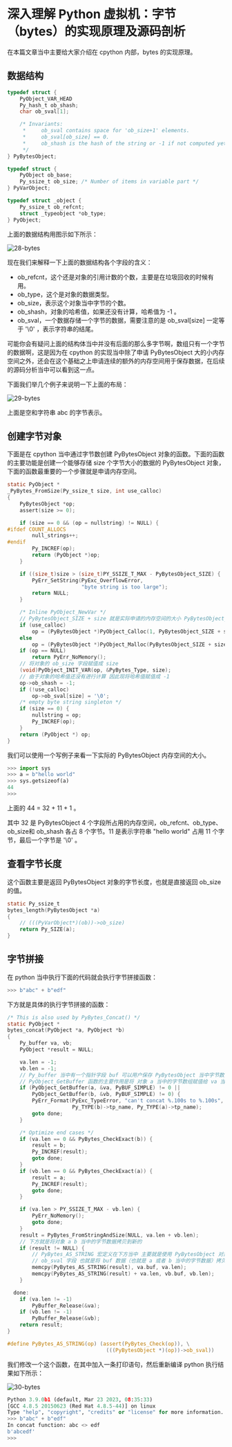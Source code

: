 # 深入理解 Python 虚拟机：字节（bytes）的实现原理及源码剖析

在本篇文章当中主要给大家介绍在 cpython 内部，bytes 的实现原理。

## 数据结构

```c
typedef struct {
    PyObject_VAR_HEAD
    Py_hash_t ob_shash;
    char ob_sval[1];

    /* Invariants:
     *     ob_sval contains space for 'ob_size+1' elements.
     *     ob_sval[ob_size] == 0.
     *     ob_shash is the hash of the string or -1 if not computed yet.
     */
} PyBytesObject;

typedef struct {
    PyObject ob_base;
    Py_ssize_t ob_size; /* Number of items in variable part */
} PyVarObject;

typedef struct _object {
    Py_ssize_t ob_refcnt;
    struct _typeobject *ob_type;
} PyObject;
```

上面的数据结构用图示如下所示：

![28-bytes](../images/28-bytes.png)

现在我们来解释一下上面的数据结构各个字段的含义：

- ob_refcnt，这个还是对象的引用计数的个数，主要是在垃圾回收的时候有用。
- ob_type，这个是对象的数据类型。
- ob_size，表示这个对象当中字节的个数。
- ob_shash，对象的哈希值，如果还没有计算，哈希值为 -1 。
- ob_sval，一个数据存储一个字节的数据，需要注意的是 ob_sval[size] 一定等于 '\0' ，表示字符串的结尾。

可能你会有疑问上面的结构体当中并没有后面的那么多字节啊，数组只有一个字节的数据啊，这是因为在 cpython 的实现当中除了申请 PyBytesObject 大的小内存空间之外，还会在这个基础之上申请连续的额外的内存空间用于保存数据，在后续的源码分析当中可以看到这一点。

下面我们举几个例子来说明一下上面的布局：

![29-bytes](../images/29-bytes.png)

上面是空和字符串 abc 的字节表示。

## 创建字节对象

下面是在 cpython 当中通过字节数创建 PyBytesObject 对象的函数。下面的函数的主要功能是创建一个能够存储 size 个字节大小的数据的 PyBytesObject 对象，下面的函数最重要的一个步骤就是申请内存空间。

```c
static PyObject *
_PyBytes_FromSize(Py_ssize_t size, int use_calloc)
{
    PyBytesObject *op;
    assert(size >= 0);

    if (size == 0 && (op = nullstring) != NULL) {
#ifdef COUNT_ALLOCS
        null_strings++;
#endif
        Py_INCREF(op);
        return (PyObject *)op;
    }

    if ((size_t)size > (size_t)PY_SSIZE_T_MAX - PyBytesObject_SIZE) {
        PyErr_SetString(PyExc_OverflowError,
                        "byte string is too large");
        return NULL;
    }

    /* Inline PyObject_NewVar */
    // PyBytesObject_SIZE + size 就是实际申请的内存空间的大小 PyBytesObject_SIZE 就是表示 PyBytesObject 各个字段占用的实际的内存空间大小
    if (use_calloc)
        op = (PyBytesObject *)PyObject_Calloc(1, PyBytesObject_SIZE + size);
    else
        op = (PyBytesObject *)PyObject_Malloc(PyBytesObject_SIZE + size);
    if (op == NULL)
        return PyErr_NoMemory();
    // 将对象的 ob_size 字段赋值成 size 
    (void)PyObject_INIT_VAR(op, &PyBytes_Type, size);
    // 由于对象的哈希值还没有进行计算 因此现将哈希值赋值成 -1
    op->ob_shash = -1;
    if (!use_calloc)
        op->ob_sval[size] = '\0';
    /* empty byte string singleton */
    if (size == 0) {
        nullstring = op;
        Py_INCREF(op);
    }
    return (PyObject *) op;
}
```

我们可以使用一个写例子来看一下实际的 PyBytesObject 内存空间的大小。

```python
>>> import sys
>>> a = b"hello world"
>>> sys.getsizeof(a)
44
>>>
```

上面的 44 = 32 + 11 + 1 。

其中 32 是 PyBytesObject 4 个字段所占用的内存空间，ob_refcnt、ob_type、ob_size和 ob_shash 各占 8 个字节。11 是表示字符串 "hello world" 占用 11 个字节，最后一个字节是 '\0' 。

## 查看字节长度

这个函数主要是返回 PyBytesObject 对象的字节长度，也就是直接返回 ob_size 的值。

```c
static Py_ssize_t
bytes_length(PyBytesObject *a)
{
    // (((PyVarObject*)(ob))->ob_size)
    return Py_SIZE(a);
}
```

## 字节拼接

在 python 当中执行下面的代码就会执行字节拼接函数：

```python
>>> b"abc" + b"edf"
```

下方就是具体的执行字节拼接的函数：

```c
/* This is also used by PyBytes_Concat() */
static PyObject *
bytes_concat(PyObject *a, PyObject *b)
{
    Py_buffer va, vb;
    PyObject *result = NULL;

    va.len = -1;
    vb.len = -1;
    // Py_buffer 当中有一个指针字段 buf 可以用户保存 PyBytesObject 当中字节数据的首地址
    // PyObject_GetBuffer 函数的主要作用是将 对象 a 当中的字节数组赋值给 va 当中的 buf
    if (PyObject_GetBuffer(a, &va, PyBUF_SIMPLE) != 0 ||
        PyObject_GetBuffer(b, &vb, PyBUF_SIMPLE) != 0) {
        PyErr_Format(PyExc_TypeError, "can't concat %.100s to %.100s",
                     Py_TYPE(b)->tp_name, Py_TYPE(a)->tp_name);
        goto done;
    }

    /* Optimize end cases */
    if (va.len == 0 && PyBytes_CheckExact(b)) {
        result = b;
        Py_INCREF(result);
        goto done;
    }
    if (vb.len == 0 && PyBytes_CheckExact(a)) {
        result = a;
        Py_INCREF(result);
        goto done;
    }

    if (va.len > PY_SSIZE_T_MAX - vb.len) {
        PyErr_NoMemory();
        goto done;
    }
    result = PyBytes_FromStringAndSize(NULL, va.len + vb.len);
    // 下方就是将对象 a b 当中的字节数据拷贝到新的
    if (result != NULL) {
        // PyBytes_AS_STRING 宏定义在下方当中 主要就是使用 PyBytesObject 对象当中的
        // ob_sval 字段 也就是将 buf 数据（也就是 a 或者 b 当中的字节数据）拷贝到 ob_sval当中
        memcpy(PyBytes_AS_STRING(result), va.buf, va.len);
        memcpy(PyBytes_AS_STRING(result) + va.len, vb.buf, vb.len);
    }

  done:
    if (va.len != -1)
        PyBuffer_Release(&va);
    if (vb.len != -1)
        PyBuffer_Release(&vb);
    return result;
}
```

```c
#define PyBytes_AS_STRING(op) (assert(PyBytes_Check(op)), \
                                (((PyBytesObject *)(op))->ob_sval))
```

我们修改一个这个函数，在其中加入一条打印语句，然后重新编译 python 执行结果如下所示：

![30-bytes](../images/30-bytes.png)

```python
Python 3.9.0b1 (default, Mar 23 2023, 08:35:33) 
[GCC 4.8.5 20150623 (Red Hat 4.8.5-44)] on linux
Type "help", "copyright", "credits" or "license" for more information.
>>> b"abc" + b"edf"
In concat function: abc <> edf
b'abcedf'
>>> 
```

## 